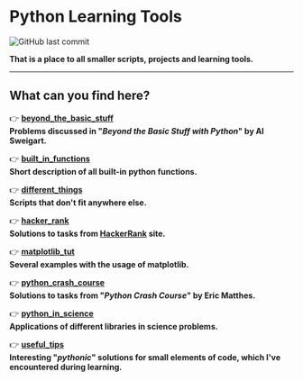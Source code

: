 # **Python Learning Tools**

![GitHub last commit](https://img.shields.io/github/last-commit/mateuszk098/python_learning_tools)

**That is a place to all smaller scripts, projects and learning tools.**

---
## **What can you find here?**

:point_right: **[beyond_the_basic_stuff](https://github.com/mateuszk098/python_learning_tools/tree/master/beyond_the_basic_stuff)** <br /> **Problems discussed in "_Beyond the Basic Stuff with Python_" by Al Sweigart.**

:point_right: **[built_in_functions](https://github.com/mateuszk098/python_learning_tools/tree/master/built_in_functions)** <br />  **Short description of all built-in python functions.**

:point_right: **[different_things](https://github.com/mateuszk098/python_learning_tools/tree/master/different_things)** <br />  **Scripts that don't fit anywhere else.**
  
:point_right: **[hacker_rank](https://github.com/mateuszk098/python_learning_tools/tree/master/hacker_rank)** <br /> **Solutions to tasks from [HackerRank](https://www.hackerrank.com/domains/python?filters%5Bstatus%5D%5B%5D=unsolved&badge_type=python) site.**
  
:point_right: **[matplotlib_tut](https://github.com/mateuszk098/python_learning_tools/tree/master/matplotlib_tut)** <br /> **Several examples with the usage of matplotlib.**
  
:point_right: **[python_crash_course](https://github.com/mateuszk098/python_learning_tools/tree/master/python_crash_course)** <br /> **Solutions to tasks from "_Python Crash Course_" by Eric Matthes.**
  
:point_right: **[python_in_science](https://github.com/mateuszk098/python_learning_tools/tree/master/python_in_science)** <br /> **Applications of different libraries in science problems.**
  
:point_right: **[useful_tips](https://github.com/mateuszk098/python_learning_tools/tree/master/useful_tips)** <br /> **Interesting "_pythonic_" solutions for small elements of code, which I've encountered during learning.**

